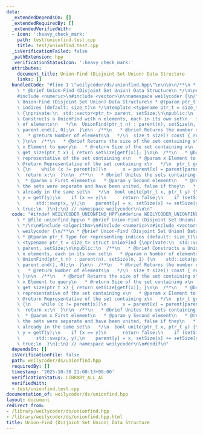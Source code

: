 ```yaml
---
data:
  _extendedDependsOn: []
  _extendedRequiredBy: []
  _extendedVerifiedWith:
  - icon: ':heavy_check_mark:'
    path: test/unionfind.test.cpp
    title: test/unionfind.test.cpp
  _isVerificationFailed: false
  _pathExtension: hpp
  _verificationStatusIcon: ':heavy_check_mark:'
  attributes:
    document_title: Union-Find (Disjoint Set Union) Data Structure
    links: []
  bundledCode: "#line 1 \"weilycoder/ds/unionfind.hpp\"\n\n\n\n/**\n * @file unionfind.hpp\n\
    \ * @brief Union-Find (Disjoint Set Union) Data Structure\n */\n\n#include <algorithm>\n\
    #include <numeric>\n#include <vector>\n\nnamespace weilycoder {\n/**\n * @brief\
    \ Union-Find (Disjoint Set Union) Data Structure\n * @tparam ptr_t Type for representing\
    \ indices (default: size_t)\n */\ntemplate <typename ptr_t = size_t> struct UnionFind\
    \ {\nprivate:\n  std::vector<ptr_t> parent, setSize;\n\npublic:\n  /**\n   * @brief\
    \ Constructs a UnionFind with n elements, each in its own set\n   * @param n Number\
    \ of elements\n   */\n  UnionFind(ptr_t n) : parent(n), setSize(n, 1) {\n    std::iota(parent.begin(),\
    \ parent.end(), 0);\n  }\n\n  /**\n   * @brief Returns the number of elements\n\
    \   * @return Number of elements\n   */\n  size_t size() const { return parent.size();\
    \ }\n\n  /**\n   * @brief Returns the size of the set containing x\n   * @param\
    \ x Element to query\n   * @return Size of the set containing x\n   */\n  size_t\
    \ get_size(ptr_t x) { return setSize[getf(x)]; }\n\n  /**\n   * @brief Finds the\
    \ representative of the set containing x\n   * @param x Element to find\n   *\
    \ @return Representative of the set containing x\n   */\n  ptr_t getf(ptr_t x)\
    \ {\n    while (x != parent[x])\n      x = parent[x] = parent[parent[x]];\n  \
    \  return x;\n  }\n\n  /**\n   * @brief Unites the sets containing x and y\n \
    \  * @param x First element\n   * @param y Second element\n   * @return True if\
    \ the sets were separate and have been united, false if they\n   *         were\
    \ already in the same set\n   */\n  bool unite(ptr_t x, ptr_t y) {\n    x = getf(x),\
    \ y = getf(y);\n    if (x == y)\n      return false;\n    if (setSize[x] < setSize[y])\n\
    \      std::swap(x, y);\n    parent[y] = x, setSize[x] += setSize[y];\n    return\
    \ true;\n  }\n};\n} // namespace weilycoder\n\n\n"
  code: "#ifndef WEILYCODER_UNIONFIND_HPP\n#define WEILYCODER_UNIONFIND_HPP\n\n/**\n\
    \ * @file unionfind.hpp\n * @brief Union-Find (Disjoint Set Union) Data Structure\n\
    \ */\n\n#include <algorithm>\n#include <numeric>\n#include <vector>\n\nnamespace\
    \ weilycoder {\n/**\n * @brief Union-Find (Disjoint Set Union) Data Structure\n\
    \ * @tparam ptr_t Type for representing indices (default: size_t)\n */\ntemplate\
    \ <typename ptr_t = size_t> struct UnionFind {\nprivate:\n  std::vector<ptr_t>\
    \ parent, setSize;\n\npublic:\n  /**\n   * @brief Constructs a UnionFind with\
    \ n elements, each in its own set\n   * @param n Number of elements\n   */\n \
    \ UnionFind(ptr_t n) : parent(n), setSize(n, 1) {\n    std::iota(parent.begin(),\
    \ parent.end(), 0);\n  }\n\n  /**\n   * @brief Returns the number of elements\n\
    \   * @return Number of elements\n   */\n  size_t size() const { return parent.size();\
    \ }\n\n  /**\n   * @brief Returns the size of the set containing x\n   * @param\
    \ x Element to query\n   * @return Size of the set containing x\n   */\n  size_t\
    \ get_size(ptr_t x) { return setSize[getf(x)]; }\n\n  /**\n   * @brief Finds the\
    \ representative of the set containing x\n   * @param x Element to find\n   *\
    \ @return Representative of the set containing x\n   */\n  ptr_t getf(ptr_t x)\
    \ {\n    while (x != parent[x])\n      x = parent[x] = parent[parent[x]];\n  \
    \  return x;\n  }\n\n  /**\n   * @brief Unites the sets containing x and y\n \
    \  * @param x First element\n   * @param y Second element\n   * @return True if\
    \ the sets were separate and have been united, false if they\n   *         were\
    \ already in the same set\n   */\n  bool unite(ptr_t x, ptr_t y) {\n    x = getf(x),\
    \ y = getf(y);\n    if (x == y)\n      return false;\n    if (setSize[x] < setSize[y])\n\
    \      std::swap(x, y);\n    parent[y] = x, setSize[x] += setSize[y];\n    return\
    \ true;\n  }\n};\n} // namespace weilycoder\n\n#endif\n"
  dependsOn: []
  isVerificationFile: false
  path: weilycoder/ds/unionfind.hpp
  requiredBy: []
  timestamp: '2025-10-30 21:08:13+08:00'
  verificationStatus: LIBRARY_ALL_AC
  verifiedWith:
  - test/unionfind.test.cpp
documentation_of: weilycoder/ds/unionfind.hpp
layout: document
redirect_from:
- /library/weilycoder/ds/unionfind.hpp
- /library/weilycoder/ds/unionfind.hpp.html
title: Union-Find (Disjoint Set Union) Data Structure
---
```

